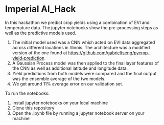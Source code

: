 # Imperial AI_Hack 
In this hackathon we predict crop yields using a combination of EVI and temperature data. The jupyter notebooks show the pre-processing steps as well as the predictive models used.
1) The initial model used was a CNN which acted on EVI data aggregated across different locations in Illinois. The architecture was a modified version of the one found at https://github.com/gabrieltseng/pycrop-yield-prediction. 
2) A Gaussian Process model was then applied to the final layer features of the CNN as well as additional latitude and longitude data. 
3) Yield predictions from both models were compared and the final output was the ensemble average of the two models. 
4) We get around 11% average error on our validation set.


To run the notebooks:
1. Install jupyter notebooks on your local machine
2. Clone this repository
3. Open the .ipynb file by running a jupyter notebook server on your machine 
